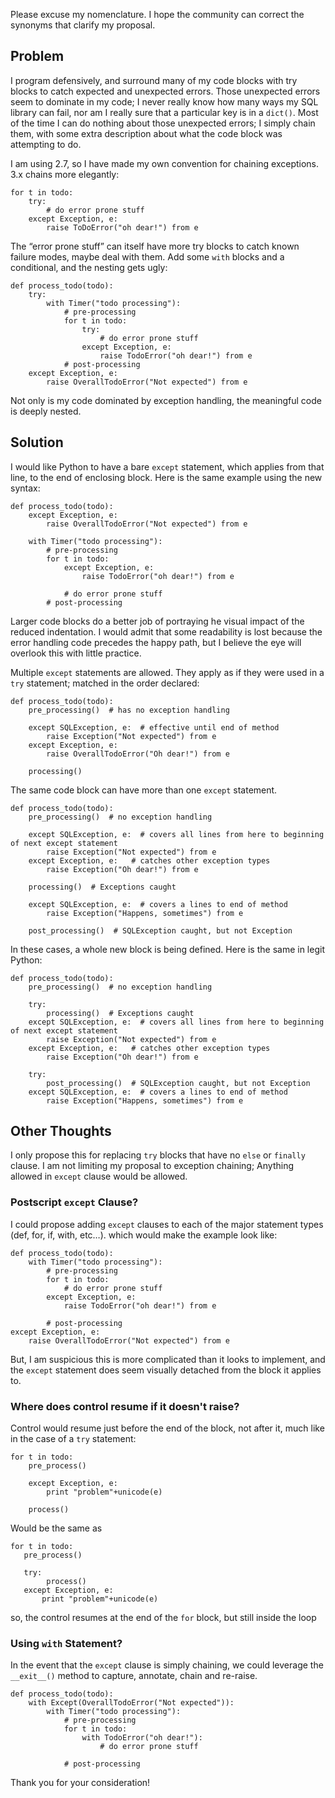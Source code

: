 
Please excuse my nomenclature.  I hope the community can correct the synonyms that clarify my proposal.

Problem
-------

I program defensively, and surround many of my code blocks with try blocks to catch expected and unexpected errors.   Those unexpected errors seem to dominate in my code; I never really know how many ways my SQL library can fail, nor am I really sure that a particular key is in a `dict()`.   Most of the time I can do nothing about those unexpected errors; I simply chain them, with some extra description about what the code block was attempting to do.

I am using 2.7, so I have made my own convention for chaining exceptions.  3.x chains more elegantly:

    for t in todo:
        try:
            # do error prone stuff
        except Exception, e:
            raise ToDoError("oh dear!") from e

The “error prone stuff” can itself have more try blocks to catch known failure modes, maybe deal with them.  Add some `with` blocks and a conditional, and the nesting gets ugly:
 
    def process_todo(todo):
        try:
            with Timer("todo processing"):
                # pre-processing
                for t in todo:
                    try:
                        # do error prone stuff
                    except Exception, e:
                        raise TodoError("oh dear!") from e
                # post-processing
        except Exception, e:
            raise OverallTodoError("Not expected") from e        

Not only is my code dominated by exception handling, the meaningful code is deeply nested.


Solution
--------

I would like Python to have a bare `except` statement, which applies from that line, to the end of enclosing block.  Here is the same example using the new syntax:

    def process_todo(todo):
        except Exception, e:
            raise OverallTodoError("Not expected") from e
    
        with Timer("todo processing"):
            # pre-processing
            for t in todo:
                except Exception, e:
                    raise TodoError("oh dear!") from e

                # do error prone stuff
            # post-processing

Larger code blocks do a better job of portraying he visual impact of the reduced indentation.  I would admit that some readability is lost because the error handling code precedes the happy path, but I believe the eye will overlook this with little practice.

Multiple `except` statements are allowed.  They apply as if they were used in a `try` statement; matched in the order declared:

    def process_todo(todo):
        pre_processing()  # has no exception handling

        except SQLException, e:  # effective until end of method
            raise Exception("Not expected") from e
        except Exception, e: 
            raise OverallTodoError("Oh dear!") from e

        processing() 

The same code block can have more than one `except` statement. 

    def process_todo(todo):
        pre_processing()  # no exception handling
   
        except SQLException, e:  # covers all lines from here to beginning of next except statement
            raise Exception("Not expected") from e
        except Exception, e:   # catches other exception types
            raise Exception("Oh dear!") from e
   
        processing()  # Exceptions caught
   
        except SQLException, e:  # covers a lines to end of method
            raise Exception("Happens, sometimes") from e
   
        post_processing()  # SQLException caught, but not Exception
   
In these cases, a whole new block is being defined.  Here is the same in legit Python:

    def process_todo(todo):
        pre_processing()  # no exception handling
   
		try:
	        processing()  # Exceptions caught
        except SQLException, e:  # covers all lines from here to beginning of next except statement
            raise Exception("Not expected") from e
        except Exception, e:   # catches other exception types
            raise Exception("Oh dear!") from e
   
		try:
	        post_processing()  # SQLException caught, but not Exception   
        except SQLException, e:  # covers a lines to end of method
            raise Exception("Happens, sometimes") from e
   
   



Other Thoughts
--------------

I only propose this for replacing `try` blocks that have no `else` or `finally` clause.  I am not limiting my proposal to exception chaining; Anything allowed in `except` clause would be allowed.


### Postscript `except` Clause?
 
I could propose adding `except` clauses to each of the major statement types (def, for, if, with, etc…).  which would make the example look like:

    def process_todo(todo):
        with Timer("todo processing"):
            # pre-processing
            for t in todo:
                # do error prone stuff
            except Exception, e:
                raise TodoError("oh dear!") from e
    
            # post-processing
    except Exception, e:
        raise OverallTodoError("Not expected") from e

But, I am suspicious this is more complicated than it looks to implement, and the `except` statement does seem visually detached from the block it applies to.

### Where does control resume if it doesn't raise?

Control would resume just before the end of the block, not after it,
much like in the case of a `try` statement:

    for t in todo:
        pre_process()

        except Exception, e:
            print "problem"+unicode(e)
   
        process()
   
Would be the same as

    for t in todo:
       pre_process()

       try:
            process()
       except Exception, e:
           print "problem"+unicode(e)
   
so, the control resumes at the end of the `for` block, but still inside
the loop   

### Using `with` Statement?

In the event that the `except` clause is simply chaining, we could leverage the `__exit__()` method to capture, annotate, chain and re-raise.   

    def process_todo(todo):
		with Except(OverallTodoError("Not expected")):
	        with Timer("todo processing"):
	            # pre-processing
	            for t in todo:
					with TodoError("oh dear!"):
		                # do error prone stuff
	    
	            # post-processing


Thank you for your consideration!

    